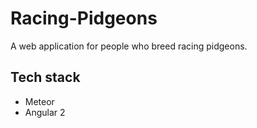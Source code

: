 # Racing-Pidgeons
A web application for people who breed racing pidgeons.

## Tech stack
* Meteor
* Angular 2
